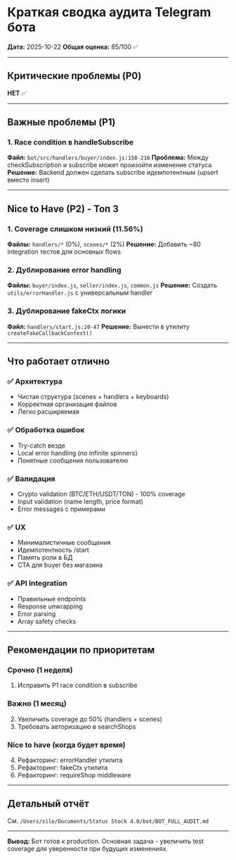 # Краткая сводка аудита Telegram бота

**Дата:** 2025-10-22
**Общая оценка:** 85/100 ✅

---

## Критические проблемы (P0)

**НЕТ** ✅

---

## Важные проблемы (P1)

### 1. Race condition в handleSubscribe
**Файл:** `bot/src/handlers/buyer/index.js:158-216`
**Проблема:** Между checkSubscription и subscribe может произойти изменение статуса
**Решение:** Backend должен сделать subscribe идемпотентным (upsert вместо insert)

---

## Nice to Have (P2) - Топ 3

### 1. Coverage слишком низкий (11.56%)
**Файлы:** `handlers/*` (0%), `scenes/*` (2%)
**Решение:** Добавить ~80 integration тестов для основных flows

### 2. Дублирование error handling
**Файлы:** `buyer/index.js`, `seller/index.js`, `common.js`
**Решение:** Создать `utils/errorHandler.js` с универсальным handler

### 3. Дублирование fakeCtx логики
**Файл:** `handlers/start.js:20-47`
**Решение:** Вынести в утилиту `createFakeCallbackContext()`

---

## Что работает отлично

### ✅ Архитектура
- Чистая структура (scenes + handlers + keyboards)
- Корректная организация файлов
- Легко расширяемая

### ✅ Обработка ошибок
- Try-catch везде
- Local error handling (no infinite spinners)
- Понятные сообщения пользователю

### ✅ Валидация
- Crypto validation (BTC/ETH/USDT/TON) - 100% coverage
- Input validation (name length, price format)
- Error messages с примерами

### ✅ UX
- Минималистичные сообщения
- Идемпотентность /start
- Память роли в БД
- CTA для buyer без магазина

### ✅ API Integration
- Правильные endpoints
- Response unwrapping
- Error parsing
- Array safety checks

---

## Рекомендации по приоритетам

### Срочно (1 неделя)
1. Исправить P1 race condition в subscribe

### Важно (1 месяц)
2. Увеличить coverage до 50% (handlers + scenes)
3. Требовать авторизацию в searchShops

### Nice to have (когда будет время)
4. Рефакторинг: errorHandler утилита
5. Рефакторинг: fakeCtx утилита
6. Рефакторинг: requireShop middleware

---

## Детальный отчёт

См. `/Users/sile/Documents/Status Stock 4.0/bot/BOT_FULL_AUDIT.md`

---

**Вывод:** Бот готов к production. Основная задача - увеличить test coverage для уверенности при будущих изменениях.
